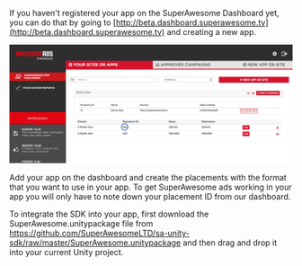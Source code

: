 If you haven't registered your app on the SuperAwesome Dashboard yet, you can do that by going to [http://beta.dashboard.superawesome.tv](http://beta.dashboard.superawesome.tv) and creating a new app.

![](img/dashboard.png "Registering an app on the dashboard")

Add your app on the dashboard and create the placements with the format that you want to use in your app. To get SuperAwesome ads working in your app you will only have to note down your placement ID from our dashboard.

To integrate the SDK into your app, first download the SuperAwesome.unitypackage file from https://github.com/SuperAwesomeLTD/sa-unity-sdk/raw/master/SuperAwesome.unitypackage and then drag and drop it into your current Unity project.